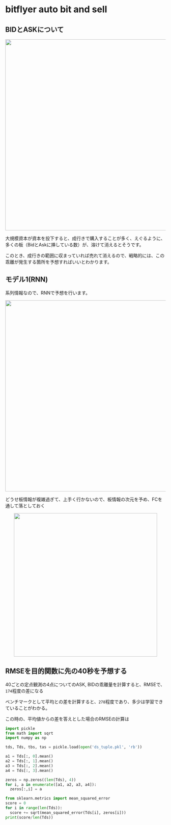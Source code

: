 # bitflyer auto bit and sell 

## BIDとASKについて
<div align="center">
  <img width="600px" src="https://d2mxuefqeaa7sj.cloudfront.net/s_3A7AF7713DCD72B55C56C67EC74231E0AA5475959E8D5F94A00EC0CFD8EAA0EE_1530429886760_image.png">
</div>

大規模資本が資本を投下すると、成行きで購入することが多く、えぐるように、多くの板（BidとAskに挿している数）が、溶けて消えるとそうです。

このとき、成行きの範囲に収まっていれば売れて消えるので、戦略的には、この乖離が発生する箇所を予想すればいいとわかります。  

## モデル1(RNN)
系列情報なので、RNNで予想を行います。
<div align="center">
  <img width="600px" src="https://d2mxuefqeaa7sj.cloudfront.net/s_3A7AF7713DCD72B55C56C67EC74231E0AA5475959E8D5F94A00EC0CFD8EAA0EE_1530431038030_image.png">
</div>

どうせ板情報が複雑過ぎて、上手く行かないので、板情報の次元を予め、FCを通して落としておく
<div align="center">
  <img width="450px" src="https://d2mxuefqeaa7sj.cloudfront.net/s_3A7AF7713DCD72B55C56C67EC74231E0AA5475959E8D5F94A00EC0CFD8EAA0EE_1530433750649_image.png">
</div>

## RMSEを目的関数に先の40秒を予想する

40ごとの定点観測の4点についてのASK, BIDの乖離量を計算すると、RMSEで、`174`程度の差になる

ベンチマークとして平均との差を計算すると、`278`程度であり、多少は学習できていることがわかる。  

この時の、平均値からの差を答えとした場合のRMSEの計算は

```python
import pickle
from math import sqrt
import numpy as np

tds, Tds, tbs, tas = pickle.load(open('ds_tuple.pkl', 'rb')) 

a1 = Tds[:, 0].mean()
a2 = Tds[:, 1].mean()
a3 = Tds[:, 2].mean()
a4 = Tds[:, 3].mean()

zeros = np.zeros((len(Tds), 4))
for i, a in enumerate([a1, a2, a3, a4]):
  zeros[:,i] = a

from sklearn.metrics import mean_squared_error
score = 0
for i in range(len(Tds)):
  score += sqrt(mean_squared_error(Tds[i], zeros[i]))
print(score/len(Tds))
```
